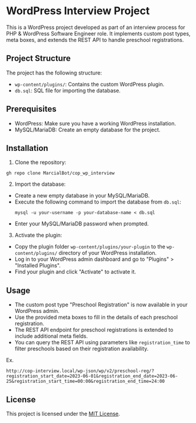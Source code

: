 # WordPress Interview Project

This is a WordPress project developed as part of an interview process for PHP & WordPress Software Engineer role. It implements custom post types, meta boxes, and extends the REST API to handle preschool registrations.

## Project Structure

The project has the following structure:

- `wp-content/plugins/`: Contains the custom WordPress plugin.
- `db.sql`: SQL file for importing the database.

## Prerequisites

- WordPress: Make sure you have a working WordPress installation.
- MySQL/MariaDB: Create an empty database for the project.

## Installation

1. Clone the repository:
  ```
  gh repo clone MarcialBot/cop_wp_interview
  ```
2. Import the database:
- Create a new empty database in your MySQL/MariaDB.
- Execute the following command to import the database from `db.sql`:
  ```
  mysql -u your-username -p your-database-name < db.sql
  ```
- Enter your MySQL/MariaDB password when prompted.

3. Activate the plugin:
- Copy the plugin folder `wp-content/plugins/your-plugin` to the `wp-content/plugins/` directory of your WordPress installation.
- Log in to your WordPress admin dashboard and go to "Plugins" > "Installed Plugins".
- Find your plugin and click "Activate" to activate it.

## Usage

- The custom post type "Preschool Registration" is now available in your WordPress admin.
- Use the provided meta boxes to fill in the details of each preschool registration.
- The REST API endpoint for preschool registrations is extended to include additional meta fields.
- You can query the REST API using parameters like `registration_time` to filter preschools based on their registration availability.

Ex. 
  ```
  http://cop-interview.local/wp-json/wp/v2/preschool-reg/?registration_start_date=2023-06-01&registration_end_date=2023-06-25&registration_start_time=00:00&registration_end_time=24:00
  ```

## License

This project is licensed under the [MIT License](LICENSE).
